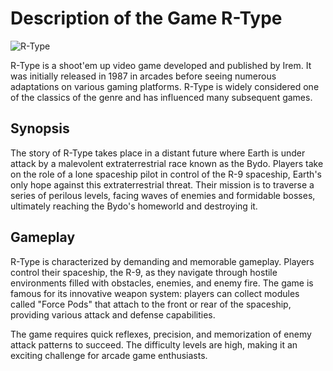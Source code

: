 # Description of the Game R-Type

![R-Type](https://upload.wikimedia.org/wikipedia/en/thumb/1/14/R-Type_leo_header.png/250px-R-Type_leo_header.png)

R-Type is a shoot'em up video game developed and published by Irem. It was initially released in 1987 in arcades before seeing numerous adaptations on various gaming platforms. R-Type is widely considered one of the classics of the genre and has influenced many subsequent games.

## Synopsis

The story of R-Type takes place in a distant future where Earth is under attack by a malevolent extraterrestrial race known as the Bydo. Players take on the role of a lone spaceship pilot in control of the R-9 spaceship, Earth's only hope against this extraterrestrial threat. Their mission is to traverse a series of perilous levels, facing waves of enemies and formidable bosses, ultimately reaching the Bydo's homeworld and destroying it.

## Gameplay

R-Type is characterized by demanding and memorable gameplay. Players control their spaceship, the R-9, as they navigate through hostile environments filled with obstacles, enemies, and enemy fire. The game is famous for its innovative weapon system: players can collect modules called "Force Pods" that attach to the front or rear of the spaceship, providing various attack and defense capabilities.

The game requires quick reflexes, precision, and memorization of enemy attack patterns to succeed. The difficulty levels are high, making it an exciting challenge for arcade game enthusiasts.